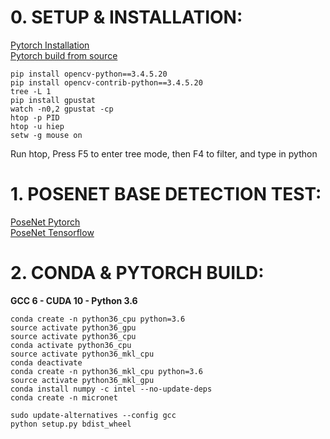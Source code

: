 # 0. SETUP & INSTALLATION:  
[Pytorch Installation](https://pytorch.org/#pip-install-pytorch)    
[Pytorch build from source](https://github.com/pytorch/pytorch#from-source)  
```
pip install opencv-python==3.4.5.20
pip install opencv-contrib-python==3.4.5.20
tree -L 1
pip install gpustat
watch -n0,2 gpustat -cp
htop -p PID
htop -u hiep
setw -g mouse on
```
Run htop, Press F5 to enter tree mode, then F4 to filter, and type in python

# 1. POSENET BASE DETECTION TEST:
[PoseNet Pytorch](https://github.com/rwightman/posenet-pytorch)  
[PoseNet Tensorflow](https://github.com/rwightman/posenet-python)  

# 2. CONDA & PYTORCH BUILD:
**GCC 6 - CUDA 10 - Python 3.6**
```
conda create -n python36_cpu python=3.6  
source activate python36_gpu  
source activate python36_cpu
conda activate python36_cpu
source activate python36_mkl_cpu
conda deactivate  
conda create -n python36_mkl_cpu python=3.6
source activate python36_mkl_gpu   
conda install numpy -c intel --no-update-deps
conda create -n micronet
```
```
sudo update-alternatives --config gcc
python setup.py bdist_wheel
```
